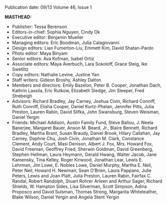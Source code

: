 Publication date: 09/13
Volume 46, Issue 1

**MASTHEAD:**
- Publisher: Tessa Berenson
- Editors-in-chief: Sophia Nguyen, Cindy Ok
- Executive editor: Benjamin Mueller
- Managing editors: Eric Boodman, Julia Calagiovanni
- Design editors: Lian Fumerton-Liu, Emmett Kim, David Shatan-Pardo
- Photo editor: Maya Binyam
- Senior editors: Ava Kofman, Isabel Ortiz
- Associate editors: Maya Averbuch, Lara Sokoloff, Grace Steig, Ike Swetlitz
- Copy editors: Nathalie Levine, Justine Yan
- Staff writers: Gideon Broshy, Ashley Dalton
- Members and directors: Emily Bazelon, Peter B. Cooper, Jonathan Dach, Kathrin Lassila, Eric Rutkow, Elizabeth Sledge, Jim Sleeper, Fred Strebeigh
- Advisors: Richard Bradley, Jay Carney, Joshua Civin, Richard Conniff, Ruth Conniff, Elisha Cooper, Daniel Kurtz-Phelan, Jennifer Pitts, Julia Preston, Lauren Rabin, David Slifka, John Swansburg, Steven Weisman, Daniel Yergin
- Friends: Michael Addison, Austin Family Fund, Steve Ballou, J. Neela Banerjee, Margaret Bauer, Anson M. Beard, Jr., Blaire Bennett, Richard Bradley, Martha Brant, Susan Braudy, Daniel Brook, Hilary Callahan, Jay Carney, Daphne Chu, Josh Civin, Jonathan M. Clark, Constance Clement, Andy Court, Masi Denison, Albert J. Fox, Mrs. Howard Fox, David Freeman, Geoffrey Fried, Sherwin Goldman, David Greenberg, Stephen Hellman, Laura Heymann, Gerald Hwang, Walter Jacob, Jane Kamensky, Tina Kelley, Roger Kirwood, Jonathan Lear, Lewis E. Lehrman, Jim Lowe, E. Nobles Lowe, Daniel Murphy, Martha E. Neil, Peter Neil, Howard H. Newman, Sean O’Brien, Laura Pappano, Julie Peters, Lewis and Joan Platt, Julia Preston, Lauren Rabin, Fairfax C. Randal, Robert Randolph, Stuart Rohrer Arleen and Arthur Sager, Richard Shields, W. Hampton Sides, Lisa Silverman, Scott Simpson, Adina Proposco and David Sulsman, Thomas Strong, Margarita Whiteleather, Blake Wilson, Daniel Yergin and Angela Stent Yergin

